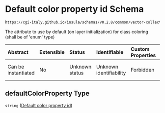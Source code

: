 # Default color property id Schema

```txt
https://cgi-italy.github.io/insula/schemas/v0.2.8/common/vector-collection-render-config.schema.json#/$defs/vectorRenderModeOptions/properties/defaultColorProperty
```

The attribute to use by default (on layer initialization) for class coloring (shall be of 'enum' type)

| Abstract            | Extensible | Status         | Identifiable            | Custom Properties | Additional Properties | Access Restrictions | Defined In                                                                                                                         |
| :------------------ | :--------- | :------------- | :---------------------- | :---------------- | :-------------------- | :------------------ | :--------------------------------------------------------------------------------------------------------------------------------- |
| Can be instantiated | No         | Unknown status | Unknown identifiability | Forbidden         | Allowed               | none                | [vector-collection-render-config.schema.json\*](schemas/common/vector-collection-render-config.schema.json) |

## defaultColorProperty Type

`string` ([Default color property id](vector-collection-render-config-defs-vector-render-mode-options-properties-default-color-property-id.md))

